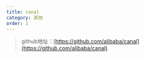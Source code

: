 ```yaml
---
title: canal
category: 其他
order: 1
---
```




> github地址：[https://github.com/alibaba/canal](https://github.com/alibaba/canal)